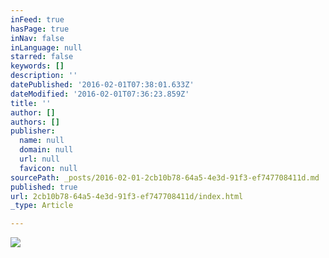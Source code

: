 ```yaml
---
inFeed: true
hasPage: true
inNav: false
inLanguage: null
starred: false
keywords: []
description: ''
datePublished: '2016-02-01T07:38:01.633Z'
dateModified: '2016-02-01T07:36:23.859Z'
title: ''
author: []
authors: []
publisher:
  name: null
  domain: null
  url: null
  favicon: null
sourcePath: _posts/2016-02-01-2cb10b78-64a5-4e3d-91f3-ef747708411d.md
published: true
url: 2cb10b78-64a5-4e3d-91f3-ef747708411d/index.html
_type: Article

---
```

![](https://the-grid-user-content.s3-us-west-2.amazonaws.com/56a0b401-982a-489d-bc7f-e5d30e1d4b38.jpg)